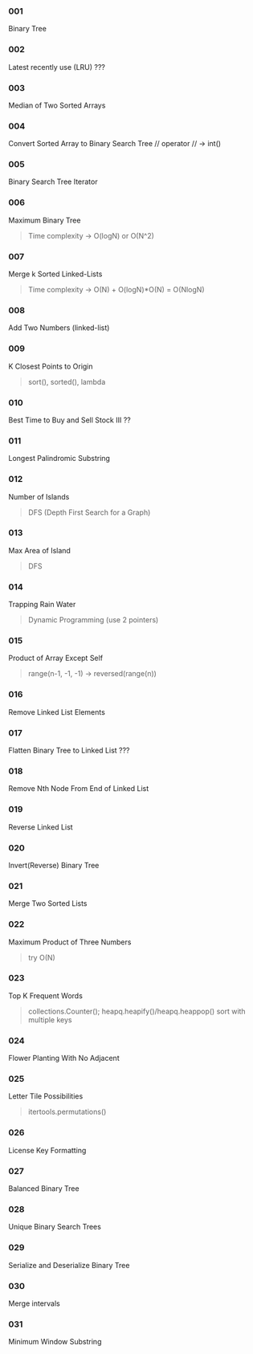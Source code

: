 ### 001
Binary Tree

### 002
Latest recently use (LRU) ???

### 003
Median of Two Sorted Arrays

### 004
Convert Sorted Array to Binary Search Tree
// operator // -> int()

### 005
Binary Search Tree Iterator

### 006
Maximum Binary Tree
> Time complexity -> O(logN) or O(N^2)

### 007
Merge k Sorted Linked-Lists
> Time complexity -> O(N) + O(logN)*O(N) = O(NlogN)

### 008
Add Two Numbers (linked-list)

### 009
K Closest Points to Origin
> sort(), sorted(), lambda

### 010
Best Time to Buy and Sell Stock III ??

### 011
Longest Palindromic Substring

### 012
Number of Islands
> DFS (Depth First Search for a Graph)

### 013
Max Area of Island
> DFS

### 014
Trapping Rain Water
> Dynamic Programming (use 2 pointers)

### 015
Product of Array Except Self
> range(n-1, -1, -1) -> reversed(range(n))

### 016
Remove Linked List Elements

### 017
Flatten Binary Tree to Linked List ???

### 018
Remove Nth Node From End of Linked List

### 019
Reverse Linked List

### 020
Invert(Reverse) Binary Tree

### 021
Merge Two Sorted Lists

### 022
Maximum Product of Three Numbers
> try O(N)

### 023
Top K Frequent Words
> collections.Counter(); heapq.heapify()/heapq.heappop()
> sort with multiple keys

### 024
Flower Planting With No Adjacent

### 025
Letter Tile Possibilities
> itertools.permutations()

### 026
License Key Formatting

### 027
Balanced Binary Tree

### 028
Unique Binary Search Trees

### 029
Serialize and Deserialize Binary Tree

### 030
Merge intervals

### 031
Minimum Window Substring
